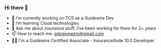 ### Hi there 👋

- 🔭 I’m currently working on TCS as a Guidewire Dev 
- 🌱 I’m learning Cloud technologies
- 💬 Ask me about insurance stuff, I've been working for them for 2+ years
- 📫 How to reach me: gdogomezm@gmail.com
- 👨‍🎓 I'm a Guidewire Certified Associate - InsuranceSuite 10.0 Developer
